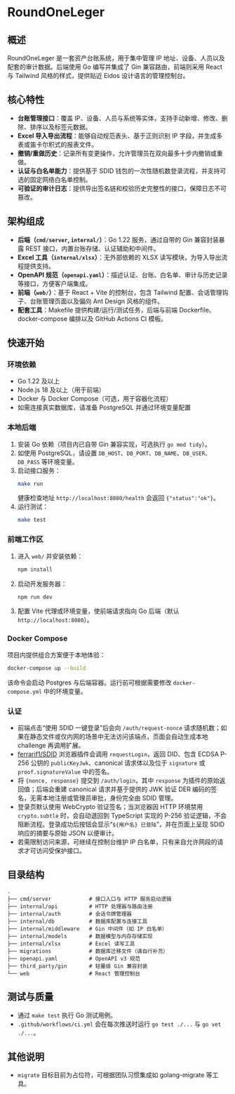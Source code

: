 # RoundOneLeger

## 概述
RoundOneLeger 是一套资产台账系统，用于集中管理 IP 地址、设备、人员以及配套的审计数据。后端使用 Go 编写并集成了 Gin 兼容路由，前端则采用 React 与 Tailwind 风格的样式，提供贴近 Eidos 设计语言的管理控制台。

## 核心特性
- **台账管理接口**：覆盖 IP、设备、人员与系统等实体，支持手动新增、修改、删除、排序以及标签元数据。
- **Excel 导入导出流程**：能够自动规范表头、基于正则识别 IP 字段，并生成多表或笛卡尔积式的报表文件。
- **撤销/重做历史**：记录所有变更操作，允许管理员在双向最多十步内撤销或重做。
- **认证与白名单能力**：提供基于 SDID 钱包的一次性随机数登录流程，并支持可选的固定网络白名单控制。
- **可验证的审计日志**：提供导出签名链和校验历史完整性的接口，保障日志不可篡改。

## 架构组成
- **后端（`cmd/server`, `internal/`）**：Go 1.22 服务，通过自带的 Gin 兼容封装暴露 REST 接口，内置台账存储、认证辅助和中间件。
- **Excel 工具（`internal/xlsx`）**：无外部依赖的 XLSX 读写模块，为导入导出流程提供支持。
- **OpenAPI 规范（`openapi.yaml`）**：描述认证、台账、白名单、审计与历史记录等接口，方便客户端集成。
- **前端（`web/`）**：基于 React + Vite 的控制台，包含 Tailwind 配置、会话管理钩子、台账管理页面以及偏向 Ant Design 风格的组件。
- **配套工具**：Makefile 提供构建/运行/测试任务，后端与前端 Dockerfile、docker-compose 编排以及 GitHub Actions CI 模板。

## 快速开始
### 环境依赖
- Go 1.22 及以上
- Node.js 18 及以上（用于前端）
- Docker 与 Docker Compose（可选，用于容器化流程）
- 如需连接真实数据库，请准备 PostgreSQL 并通过环境变量配置

### 本地后端
1. 安装 Go 依赖（项目内已自带 Gin 兼容实现，可选执行 `go mod tidy`）。
2. 如使用 PostgreSQL，请设置 `DB_HOST`、`DB_PORT`、`DB_NAME`、`DB_USER`、`DB_PASS` 等环境变量。
3. 启动接口服务：
   ```bash
   make run
   ```
   健康检查地址 `http://localhost:8080/health` 会返回 `{"status":"ok"}`。
4. 运行测试：
   ```bash
   make test
   ```

### 前端工作区
1. 进入 `web/` 并安装依赖：
   ```bash
   npm install
   ```
2. 启动开发服务器：
   ```bash
   npm run dev
   ```
3. 配置 Vite 代理或环境变量，使前端请求指向 Go 后端（默认 `http://localhost:8080`）。

### Docker Compose
项目内提供组合方案便于本地体验：
```bash
docker-compose up --build
```
该命令会启动 Postgres 与后端容器。运行前可根据需要修改 `docker-compose.yml` 中的环境变量。

### 认证
- 前端点击“使用 SDID 一键登录”后会向 `/auth/request-nonce` 请求随机数；如果在静态文件或仅内网的场景中无法访问该端点，页面会自动生成本地 challenge 再调用扩展。
- [ferrarif1/SDID](https://github.com/ferrarif1/SDID) 浏览器插件会调用 `requestLogin`，返回 DID、包含 ECDSA P-256 公钥的 `publicKeyJwk`、canonical 请求体以及位于 `signature` 或 `proof.signatureValue` 中的签名。
- 将 `{nonce, response}` 提交到 `/auth/login`，其中 `response` 为插件的原始返回值；后端会重建 canonical 请求并基于提供的 JWK 验证 DER 编码的签名，无需本地注册或管理员审批，身份完全由 SDID 管理。
- 登录页默认使用 WebCrypto 验证签名；当浏览器因 HTTP 环境禁用 `crypto.subtle` 时，会自动退回到 TypeScript 实现的 P-256 验证逻辑，不会阻断流程。登录成功后按钮会显示“`${用户名} 已登陆`”，并在页面上呈现 SDID 响应的摘要与原始 JSON 以便审计。
- 若需限制访问来源，可继续在控制台维护 IP 白名单，只有来自允许网段的请求才可访问受保护接口。

## 目录结构
```
.
├── cmd/server            # 接口入口与 HTTP 服务启动逻辑
├── internal/api          # HTTP 处理器与路由注册
├── internal/auth         # 会话令牌管理器
├── internal/db           # 数据库配置与连接工具
├── internal/middleware   # Gin 中间件（如 IP 白名单）
├── internal/models       # 数据模型与内存存储实现
├── internal/xlsx         # Excel 读写工具
├── migrations            # 数据库迁移文件（请自行补充）
├── openapi.yaml          # OpenAPI v3 规范
├── third_party/gin       # 轻量级 Gin 兼容封装
└── web                   # React 管理控制台
```

## 测试与质量
- 通过 `make test` 执行 Go 测试用例。
- `.github/workflows/ci.yml` 会在每次推送时运行 `go test ./...` 与 `go vet ./...`。

## 其他说明
- `migrate` 目标目前为占位符，可根据团队习惯集成如 golang-migrate 等工具。

